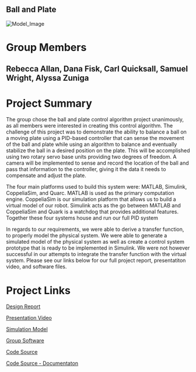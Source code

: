 ## Ball and Plate 

![Model_Image](https://user-images.githubusercontent.com/65363589/82133838-4ae2d880-97a5-11ea-9ba0-2c7557ba91b6.JPG)

# Group Members

## Rebecca Allan, Dana Fisk, Carl Quicksall, Samuel Wright, Alyssa Zuniga





# Project Summary 
The group chose the ball and plate control algorithm project unanimously, as all members were interested in creating this control algorithm. The challenge of this project was to demonstrate the ability to balance a ball on a moving plate using a PID-based controller that can sense the movement of the ball and plate while using an algorithm to balance and eventually stabilize the ball in a desired position on the plate. This will be accomplished using two rotary servo base units providing two degrees of freedom.  A camera will be implemented to sense and record the location of the ball and pass that information to the controller, giving it the data it needs to compensate and adjust the plate.

The four main platforms used to build this system were: MATLAB, Simulink, CoppeliaSim, and Quarc.  MATLAB is used as the primary computation engine. CoppeliaSim is our simulation platform that allows us to build a virtual model of our robot. Simulink acts as the go between MATLAB and CoppeliaSim and Quark is a watchdog that provides additional features. Together these four systems house and run our full PID system

In regards to our requirements, we were able to derive a transfer function, to properly model the physical system. We were able to generate a simulated model of the physical system as well as create a control system prototype that is ready to be implemented in Simulink. We were not however successful in our attempts to integrate the transfer function with the virtual system. 
Please see our links below for our full project report, presentatiton video, and software files.




# Project Links

[Design Report](https://github.com/Mech342/Group-Project/files/4642247/Design.Report.pdf)

[Presentation Video](https://youtu.be/V3ocMV7tjmo)

[Simulation Model](https://drive.google.com/open?id=1FmcD8cXzUKW1oMmp661eZUzTraKDexhv)

[Group Software](https://github.com/Mech342/Group-Project/files/4641468/Group.Software.zip)

[Code Source](https://github.com/Mech342/Group-Project/files/4641473/Code.Source.zip)

[Code Source - Documentaton ](https://github.com/Mech342/Group-Project/files/4640841/Documentation-20200517T191250Z-001.zip)


